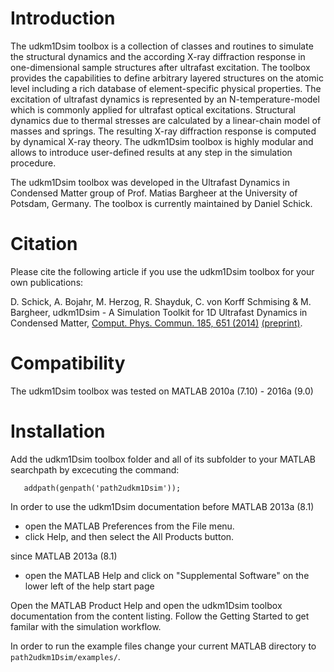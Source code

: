 # Introduction

The udkm1Dsim toolbox is a collection of classes and routines 
to simulate the structural dynamics and the according X-ray 
diffraction response in one-dimensional sample structures after 
ultrafast excitation. 
The toolbox provides the capabilities to define arbitrary layered 
structures on the atomic level including a rich database of 
element-specific physical properties. 
The excitation of ultrafast dynamics is represented by an 
N-temperature-model which is commonly applied for ultrafast 
optical excitations. 
Structural dynamics due to thermal stresses are calculated by 
a linear-chain model of masses and springs. 
The resulting X-ray diffraction response is computed by dynamical 
X-ray theory. 
The udkm1Dsim toolbox is highly modular and allows to introduce 
user-defined results at any step in the simulation procedure.

The udkm1Dsim toolbox was developed in the Ultrafast Dynamics 
in Condensed Matter group of Prof. Matias Bargheer at the 
University of Potsdam, Germany. 
The toolbox is currently maintained by Daniel Schick.

# Citation

Please cite the following article if you use the udkm1Dsim toolbox for your own publications:

D. Schick, A. Bojahr, M. Herzog, R. Shayduk, C. von Korff Schmising & M. Bargheer,
udkm1Dsim - A Simulation Toolkit for 1D Ultrafast Dynamics in Condensed Matter,
[Comput. Phys. Commun. 185, 651 (2014)](http://doi.org/10.1016/j.cpc.2013.10.009) 
[(preprint)](http://www.udkm.physik.uni-potsdam.de/medien/udkm1Dsim/udkm1DsimManuscriptPrePrint.pdf).

# Compatibility

The udkm1Dsim toolbox was tested on MATLAB 2010a (7.10) - 2016a (9.0)

# Installation

Add the udkm1Dsim toolbox folder and all of its 
subfolder to your MATLAB searchpath by excecuting 
the command:

```
   addpath(genpath('path2udkm1Dsim'));
```
   
In order to use the udkm1Dsim documentation
before MATLAB 2013a (8.1) 
- open the MATLAB Preferences from the File menu. 
- click Help, and then select the All Products button.

since MATLAB 2013a (8.1)
- open the MATLAB Help and click on "Supplemental Software" on the lower 
  left of the help start page

Open the MATLAB Product Help and open the udkm1Dsim
toolbox documentation from the content listing.
Follow the Getting Started to get familar with the 
simulation workflow.

In order to run the example files change your current 
MATLAB directory to `path2udkm1Dsim/examples/`.